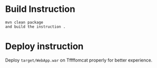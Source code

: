 

# Build Instruction


```
mvn clean package
and build the instruction .
```

# Deploy instruction

Deploy ```target/WebApp.war``` on Tffffomcat properly for better experience.


